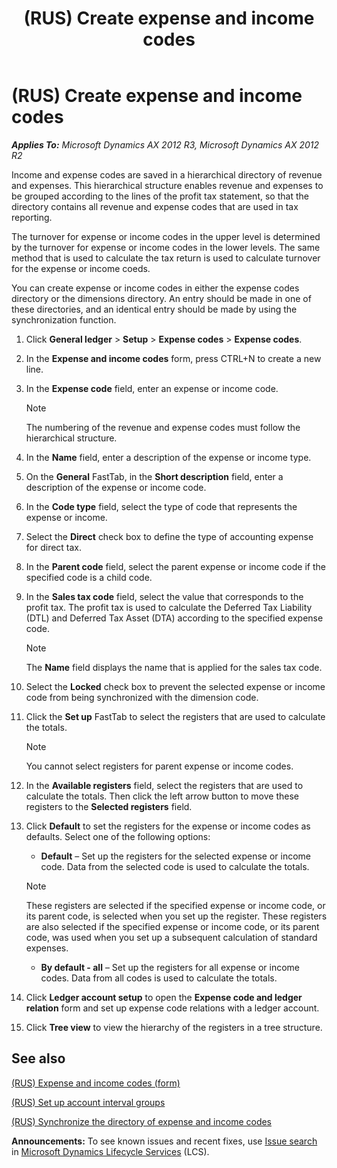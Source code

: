 ﻿---
title: (RUS) Create expense and income codes
TOCTitle: (RUS) Create expense and income codes
ms:assetid: d85d063f-1d86-4434-8d53-92aa77a00886
ms:mtpsurl: https://technet.microsoft.com/en-us/library/JJ923595(v=AX.60)
ms:contentKeyID: 52075438
ms.date: 04/18/2014
mtps_version: v=AX.60
---

# (RUS) Create expense and income codes 


_**Applies To:** Microsoft Dynamics AX 2012 R3, Microsoft Dynamics AX 2012 R2_

Income and expense codes are saved in a hierarchical directory of revenue and expenses. This hierarchical structure enables revenue and expenses to be grouped according to the lines of the profit tax statement, so that the directory contains all revenue and expense codes that are used in tax reporting.

The turnover for expense or income codes in the upper level is determined by the turnover for expense or income codes in the lower levels. The same method that is used to calculate the tax return is used to calculate turnover for the expense or income coeds.

You can create expense or income codes in either the expense codes directory or the dimensions directory. An entry should be made in one of these directories, and an identical entry should be made by using the synchronization function.

1.  Click **General ledger** \> **Setup** \> **Expense codes** \> **Expense codes**.

2.  In the **Expense and income codes** form, press CTRL+N to create a new line.

3.  In the **Expense code** field, enter an expense or income code.
    

    > [!NOTE]
    > <P>The numbering of the revenue and expense codes must follow the hierarchical structure.</P>



4.  In the **Name** field, enter a description of the expense or income type.

5.  On the **General** FastTab, in the **Short description** field, enter a description of the expense or income code.

6.  In the **Code type** field, select the type of code that represents the expense or income.

7.  Select the **Direct** check box to define the type of accounting expense for direct tax.

8.  In the **Parent code** field, select the parent expense or income code if the specified code is a child code.

9.  In the **Sales tax code** field, select the value that corresponds to the profit tax. The profit tax is used to calculate the Deferred Tax Liability (DTL) and Deferred Tax Asset (DTA) according to the specified expense code.
    

    > [!NOTE]
    > <P>The <STRONG>Name</STRONG> field displays the name that is applied for the sales tax code.</P>



10. Select the **Locked** check box to prevent the selected expense or income code from being synchronized with the dimension code.

11. Click the **Set up** FastTab to select the registers that are used to calculate the totals.
    

    > [!NOTE]
    > <P>You cannot select registers for parent expense or income codes.</P>



12. In the **Available registers** field, select the registers that are used to calculate the totals. Then click the left arrow button to move these registers to the **Selected registers** field.

13. Click **Default** to set the registers for the expense or income codes as defaults. Select one of the following options:
    
      - **Default** – Set up the registers for the selected expense or income code. Data from the selected code is used to calculate the totals.
    

    > [!NOTE]
    > <P>These registers are selected if the specified expense or income code, or its parent code, is selected when you set up the register. These registers are also selected if the specified expense or income code, or its parent code, was used when you set up a subsequent calculation of standard expenses.</P>

    
      - **By default - all** – Set up the registers for all expense or income codes. Data from all codes is used to calculate the totals.

14. Click **Ledger account setup** to open the **Expense code and ledger relation** form and set up expense code relations with a ledger account.

15. Click **Tree view** to view the hierarchy of the registers in a tree structure.

## See also

[(RUS) Expense and income codes (form)](https://technet.microsoft.com/en-us/library/jj923268\(v=ax.60\))

[(RUS) Set up account interval groups](rus-set-up-account-interval-groups.md)

[(RUS) Synchronize the directory of expense and income codes](https://technet.microsoft.com/en-us/library/jj665243\(v=ax.60\))

  
**Announcements:** To see known issues and recent fixes, use [Issue search](http://go.microsoft.com/fwlink/?linkid=389258) in [Microsoft Dynamics Lifecycle Services](http://go.microsoft.com/fwlink/?linkid=306505) (LCS).


